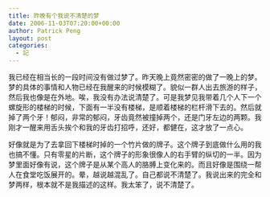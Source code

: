 ```yaml
---
title: 昨晚有个我说不清楚的梦
date: 2006-11-03T07:20:00+00:00
author: Patrick Peng
layout: post
categories:
  - 記
---
```

我已经在相当长的一段时间没有做过梦了。昨天晚上竟然密密的做了一晚上的梦。梦的具体的事情和人物已经在我醒来的时候模糊了。貌似一群人出去旅游的样子，然后我也像是在外地。唉，我没有办法说清楚了。可是我梦见我带着几个人下一个螺旋形的楼梯的时候，下面有一半没有楼梯，是顺着楼梯的栏杆滑下去的。然后就掉了两个牙！郁闷，非常的郁闷，牙齿竟然被撞掉两个，还是门牙左边的两颗。我刚才一醒来用舌头挨个和我的牙齿打招呼，还好，都健在，这才放了一点心。

好像就是为了去拿回下楼梯时掉的一个竹片做的牌子。这个牌子到底做什么用的我也搞不懂。只有零星的片断，这个牌子的形象很像人的右手臂的纵切的一半。因为梦里面好像有说，这个牌子是从某个高人的胳膊上变化来的。而且好像是围绕一帮人在食堂吃饭展开的。晕，越说越混乱了。自己都说不清楚了。我说出来的完全和梦两样，根本就不是我描述的这样。我太笨了，说不清楚了。
